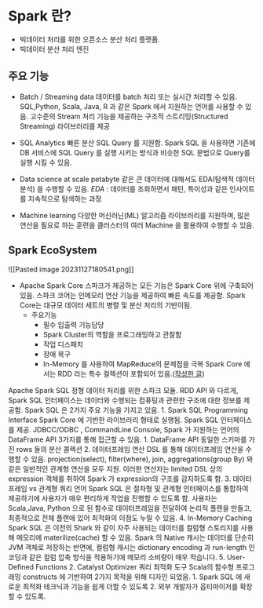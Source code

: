 # Spark 란?

* 빅데이터 처리를 위한 오픈소스 분산 처리 플랫폼.
* 빅데이터 분산 처리 엔진

## 주요 기능
* Batch / Streaming data
	데이터를 batch 처리 또는 실시간 처리할 수 있음.
	SQL,Python, Scala, Java, R 과 같은 Spark 에서 지원하는 언어를 사용할 수 있음.
	고수준의 Stream 처리 기능을 제공하는 구조적 스트리밍(Structured Streaming) 라이브러리를 제공

* SQL Analytics
	빠른 분산 SQL Query 를 지원함.
		Spark SQL 을 사용하면 기존에 DB 서비스에 SQL Query 를 실행 시키는 방식과 비슷한 SQL 문법으로 Query를 실행 시킬 수 있음.

* Data science at scale
	petabyte 같은 큰 데이터에 대해서도 EDA(탐색적 데이터 분석) 을 수행할 수 있음.
		_EDA_ : 데이터를 조회하면서 패턴, 특이성과 같은 인사이트를 지속적으로 탐색하는 과정

* Machine learning
	다양한 머신러닌(ML) 알고리즘 라이브러리를 지원하며, 많은 연산을 필요로 하는 훈련을 클러스터의 여러 Machine 을 활용하여 수행할 수 있음.

## Spark EcoSystem
![[Pasted image 20231127180541.png]]

* Apache Spark Core
	스파크가 제공하는 모든 기능은 Spark Core 위에 구축되어 있음.
	스파크 코어는 인메모리 연산 기능을 제공하여 빠른 속도를 제공함.
	Spark Core는 대규모 데이터 세트의 병렬 및 분산 처리의 기반이됨.
	* 주요기능 
		* 필수 입출력 기능담당
		* Spark Cluster의 역할을 프로그래밍하고 관찰함
		* 작업 디스패치
		* 장애 복구
		* In-Memory 를 사용하여 MapReduce의 문제점을 극복
	Spark Core 에서는 RDD 라는 특수 컬렉션이 포함되어 있음.([작성한 글](obsidian://open?vault=TIL_yeonsang&file=TIL%2FSpark%2FRDD))

Apache Spark SQL
	정형 데이터 처리를 위한 스파크 모듈. RDD API 와 다르게, Spark SQL 인터페이스는 데이터와 수행되는 컴퓨팅과 관련한 구조에 대한 정보를 제공함.
	Spark SQL 은 2가지 주요 기능을 가지고 있음.
		1. Spark SQL Programming Interface
			Spark Core 에 기반한 라이브러리 형태로 실행됨. Spark SQL 인터페이스를 제공.
			JDBCC/ODBC , CommandLine Console, Spark 가 지원하는 언어의 DataFrame API 3가지를 통해 접근할 수 있음.
				1. DataFrame API
					동일한 스키마를 가진 rows 들의 분산 콜렉션
				2. 데이터프레임 연산
					DSL 를 통해 데이터프레임 연산을 수행할 수 있음.
					projection(select), filter(where), join, aggregations(group By) 와 같은 일반적인 관계형 연산을 모두 지원.
					이러한 연산자는 limited DSL 상의 expression 객체를 취하여 Spark 가 expression의 구조를 감지하도록 함.
				3. 데이터프레임 vs 관계형 쿼리 언어
					Spark SQL 은 절차형 및 관계형 인터페이스를 통합하여 제공하기에 사용자가 매우 편리하게 작업을 진행할 수 있도록 함.
					사용자는 Scala,Java, Python 으로 된 함수로 데이터프레임을 전달하여 논리적 플랜을 만들고, 최종적으로 전체 플랜에 있어 최적화의 이점도 누릴 수 있음.
				4. In-Memory Caching
					Spark SQL 은 이전의 Shark 와 같이 자주 사용되는 데이터를 컬럼형 스토리지를 사용해 메모리에 materilize(cache) 할 수 있음. Spark 의 Native 캐시는 데이터를 단순히 JVM 객체로 저장하는 반면에, 컬럼형 캐시는 dictionary encoding 과 run-length 인코딩과 같은 컬럼 압축 방식을 적용하기에 메모리 소비량이 매우 적습니다.
				5. User-Defined Functions
		2. Catalyst Optimizer
			쿼리 최적화 도구
			Scala의 함수형 프로그래밍 constructs 에 기반하여 2가지 목적을 위해 디자인 되었음.
			1. Spark SQL 에 새로운 최적화 테크닉과 기능을 쉽게 더할 수 있도록
			2. 외부 개발자가 옵티마이저를 확장할 수 있도록.
		






